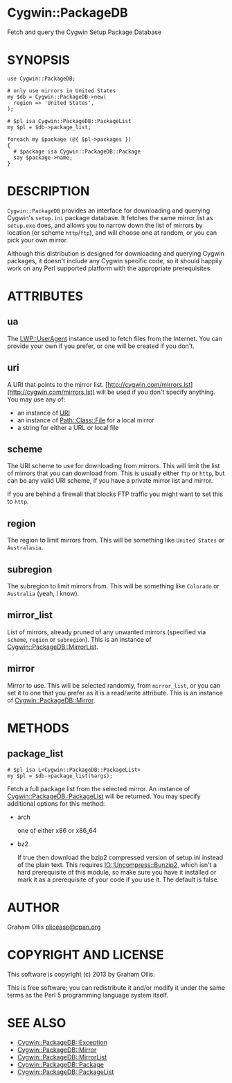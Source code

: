 # Cygwin::PackageDB

Fetch and query the Cygwin Setup Package Database

# SYNOPSIS

    use Cygwin::PackageDB;
    
    # only use mirrors in United States
    my $db = Cygwin::PackageDB->new(
      region => 'United States',
    );
    
    # $pl isa Cygwin::PackageDB::PackageList
    my $pl = $db->package_list;
    
    foreach my $package (@{ $pl->packages })
    {
      # $package isa Cygwin::PackageDB::Package
      say $package->name;
    }

# DESCRIPTION

`Cygwin::PackageDB` provides an interface for downloading and querying
Cygwin's `setup.ini` package database.  It fetches the same mirror list
as `setup.exe` does, and allows you to narrow down the list of mirrors
by location (or scheme `http`/`ftp`), and will choose one at random,
or you can pick your own mirror.

Although this distribution is designed for downloading and querying Cygwin
packages, it doesn't include any Cygwin specific code, so it should happily
work on any Perl supported platform with the appropriate prerequisites.

# ATTRIBUTES

## ua

The [LWP::UserAgent](http://search.cpan.org/perldoc?LWP::UserAgent) instance used to fetch files from the Internet.
You can provide your own if you prefer, or one will be created if
you don't.

## uri

A URI that points to the mirror list.  [http://cygwin.com/mirrors.lst](http://cygwin.com/mirrors.lst) will
be used if you don't specify anything.  You may use any of:

- an instance of [URI](http://search.cpan.org/perldoc?URI)
- an instance of [Path::Class::File](http://search.cpan.org/perldoc?Path::Class::File) for a local mirror
- a string for either a URL or local file

## scheme

The URI scheme to use for downloading from mirrors.  This will limit the list of
mirrors that you can download from.  This is usually either `ftp` or `http`, but
can be any valid URI scheme, if you have a private mirror list and mirror.

If you are behind a firewall that blocks FTP traffic you might want to set this
to `http`.

## region

The region to limit mirrors from.  This will be something like `United States`
or `Australasia`.

## subregion

The subregion to limit mirrors from.  This will be something like `Colorado`
or `Australia` (yeah, I know).

## mirror\_list

List of mirrors, already pruned of any unwanted mirrors (specified via
`scheme`, `region` or `subregion`).  This is an instance of
[Cygwin::PackageDB::MirrorList](http://search.cpan.org/perldoc?Cygwin::PackageDB::MirrorList).

## mirror

Mirror to use.  This will be selected randomly, from `mirror_list`, or
you can set it to one that you prefer as it is a read/write attribute.
This is an instance of [Cygwin::PackageDB::Mirror](http://search.cpan.org/perldoc?Cygwin::PackageDB::Mirror).

# METHODS

## package\_list

    # $pl isa L<Cygwin::PackageDB::PackageList>
    my $pl = $db->package_list(%args);

Fetch a full package list from the selected mirror.  An instance of
[Cygwin::PackageDB::PackageList](http://search.cpan.org/perldoc?Cygwin::PackageDB::PackageList) will be returned.  You may specify 
additional options for this method:

- arch

    one of either x86 or x86\_64

- bz2

    If true then download the bzip2 compressed version of setup.ini instead
    of the plain text.  This requires [IO::Uncompress::Bunzip2](http://search.cpan.org/perldoc?IO::Uncompress::Bunzip2), which isn't a
    hard prerequisite of this module, so make sure you have it installed
    or mark it as a prerequisite of your code if you use it.  The default
    is false.

# AUTHOR

Graham Ollis <plicease@cpan.org>

# COPYRIGHT AND LICENSE

This software is copyright (c) 2013 by Graham Ollis.

This is free software; you can redistribute it and/or modify it under
the same terms as the Perl 5 programming language system itself.

# SEE ALSO

- [Cygwin::PackageDB::Exception](http://search.cpan.org/perldoc?Cygwin::PackageDB::Exception)
- [Cygwin::PackageDB::Mirror](http://search.cpan.org/perldoc?Cygwin::PackageDB::Mirror)
- [Cygwin::PackageDB::MirrorList](http://search.cpan.org/perldoc?Cygwin::PackageDB::MirrorList)
- [Cygwin::PackageDB::Package](http://search.cpan.org/perldoc?Cygwin::PackageDB::Package)
- [Cygwin::PackageDB::PackageList](http://search.cpan.org/perldoc?Cygwin::PackageDB::PackageList)
